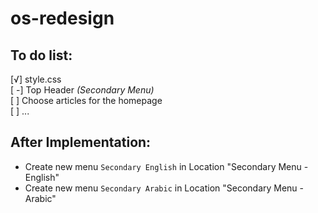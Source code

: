 # os-redesign

<h2>To do list:</h2>
[√] style.css<br />
[ -] Top Header <i>(Secondary Menu)</i><br />
[  ] Choose articles for the homepage<br />
[  ] ...<br />

<h2>After Implementation:</h2>
<ul>
  <li>Create new menu <code>Secondary English</code> in Location "Secondary Menu - English"</li>
  <li>Create new menu <code>Secondary Arabic</code> in Location "Secondary Menu - Arabic"</li>
</ul>
